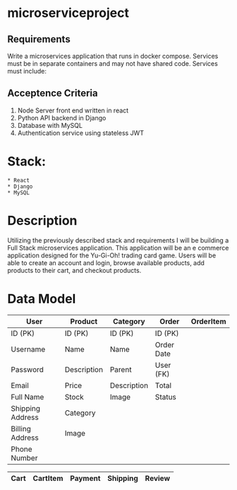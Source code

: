 # microserviceproject
## Requirements
Write a microservices application that runs in docker compose. Services must be in separate containers and may not have shared code. Services must include:

## Acceptence Criteria
1. Node Server front end written in react
2. Python API backend in Django
3. Database with MySQL
4. Authentication service using stateless JWT

# Stack:
    * React
    * Django
    * MySQL

# Description
Utilizing the previously described stack and requirements I will be building a Full Stack microservices application. This application will be an e commerce application designed for the Yu-Gi-Oh! trading card game. Users will be able to create an account and login, browse available products, add products to their cart, and checkout products. 

# Data Model
| User           |Product    |Category   |Order     |OrderItem|
|----------------|-----------|-----------|----------|---------|
|ID (PK)         |ID (PK)    |ID (PK)    |ID (PK)   |
|Username        |Name       |Name       |Order Date|
|Password        |Description|Parent     |User (FK) |
|Email           |Price      |Description|Total     |
|Full Name       |Stock      |Image      |Status    |
|Shipping Address|Category   |
|Billing Address |Image      |
|Phone Number    |

|Cart|CartItem|Payment|Shipping|Review|
|----|--------|-------|--------|------|